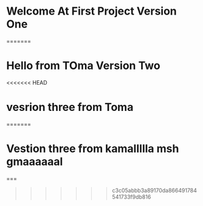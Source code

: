 # Welcome At First Project Version One
=======
# Hello from TOma Version Two 

<<<<<<< HEAD
# vesrion three from Toma
=======

# Vestion three from kamallllla msh gmaaaaaal 
=== 
>>>>>>> c3c05abbb3a89170da866491784541733f9db816
